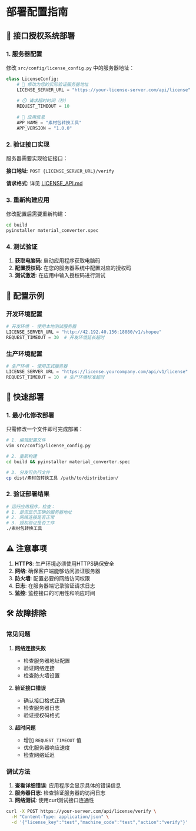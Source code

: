 # 部署配置指南

## 🎯 接口授权系统部署

### 1. 服务器配置

修改 `src/config/license_config.py` 中的服务器地址：

```python
class LicenseConfig:
    # 🔧 修改为您的实际验证服务器地址
    LICENSE_SERVER_URL = "https://your-license-server.com/api/license"
    
    # ⏱️ 请求超时时间（秒）
    REQUEST_TIMEOUT = 10
    
    # 📱 应用信息
    APP_NAME = "素材包转换工具"
    APP_VERSION = "1.0.0"
```

### 2. 验证接口实现

服务器需要实现验证接口：

**接口地址**: `POST {LICENSE_SERVER_URL}/verify`

**请求格式**: 详见 [LICENSE_API.md](LICENSE_API.md)

### 3. 重新构建应用

修改配置后需要重新构建：

```bash
cd build
pyinstaller material_converter.spec
```

### 4. 测试验证

1. **获取电脑码**: 启动应用程序获取电脑码
2. **配置授权码**: 在您的服务器系统中配置对应的授权码
3. **测试激活**: 在应用中输入授权码进行测试

## 🔧 配置示例

### 开发环境配置

```python
# 开发环境 - 使用本地测试服务器
LICENSE_SERVER_URL = "http://42.192.40.156:18080/v1/shopee"
REQUEST_TIMEOUT = 30  # 开发环境延长超时
```

### 生产环境配置

```python
# 生产环境 - 使用正式服务器
LICENSE_SERVER_URL = "https://license.yourcompany.com/api/v1/license"
REQUEST_TIMEOUT = 10  # 生产环境标准超时
```

## 🚀 快速部署

### 1. 最小化修改部署

只需修改一个文件即可完成部署：

```bash
# 1. 编辑配置文件
vim src/config/license_config.py

# 2. 重新构建
cd build && pyinstaller material_converter.spec

# 3. 分发可执行文件
cp dist/素材包转换工具 /path/to/distribution/
```

### 2. 验证部署结果

```bash
# 运行应用程序，检查：
# 1. 是否显示正确的服务器地址
# 2. 网络连接是否正常
# 3. 授权验证是否工作
./素材包转换工具
```

## ⚠️ 注意事项

1. **HTTPS**: 生产环境必须使用HTTPS确保安全
2. **网络**: 确保客户端能够访问验证服务器
3. **防火墙**: 配置必要的网络访问权限
4. **日志**: 在服务器端记录验证请求日志
5. **监控**: 监控接口的可用性和响应时间

## 🛠️ 故障排除

### 常见问题

1. **网络连接失败**
   - 检查服务器地址配置
   - 验证网络连接
   - 检查防火墙设置

2. **验证接口错误**
   - 确认接口格式正确
   - 检查服务器日志
   - 验证授权码格式

3. **超时问题**
   - 增加 `REQUEST_TIMEOUT` 值
   - 优化服务器响应速度
   - 检查网络延迟

### 调试方法

1. **查看详细错误**: 应用程序会显示具体的错误信息
2. **服务器日志**: 检查验证服务器的访问日志
3. **网络测试**: 使用curl测试接口连通性

```bash
curl -X POST https://your-server.com/api/license/verify \
  -H "Content-Type: application/json" \
  -d '{"license_key":"test","machine_code":"test","action":"verify"}'
```